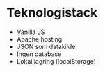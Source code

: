 # Teknologistack

- Vanilla JS
- Apache hosting
- JSON som datakilde
- Ingen database
- Lokal lagring (localStorage)